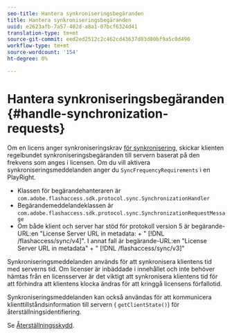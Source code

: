 ```yaml
---
seo-title: Hantera synkroniseringsbegäranden
title: Hantera synkroniseringsbegäranden
uuid: e2623afb-7a57-402d-a8a1-07bcf6324d41
translation-type: tm+mt
source-git-commit: eed2ed2512c2c462cd43637d83d80bf9a5c0d490
workflow-type: tm+mt
source-wordcount: '154'
ht-degree: 0%

---
```



# Hantera synkroniseringsbegäranden {#handle-synchronization-requests}

Om en licens anger synkroniseringskrav [för synkronisering,](../../protecting-content/introduction/usage-rules/authentication/synchronization.md) skickar klienten regelbundet synkroniseringsbegäranden till servern baserat på den frekvens som anges i licensen. Om du vill aktivera synkroniseringsmeddelanden anger du `SyncFrequencyRequirements` i en PlayRight.

* Klassen för begärandehanteraren är `com.adobe.flashaccess.sdk.protocol.sync.SynchronizationHandler`
* Begärandemeddelandeklassen är `com.adobe.flashaccess.sdk.protocol.sync.SynchronizationRequestMessage`
* Om både klient och server har stöd för protokoll version 5 är begärande-URL:en &quot;License Server URL in metadata: + &quot; [!DNL /flashaccess/sync/v4]&quot;. I annat fall är begärande-URL:en &quot;License Server URL in metadata&quot; + &quot; [!DNL /flashaccess/sync/v3]&quot;

Synkroniseringsmeddelanden används för att synkronisera klientens tid med serverns tid. Om licenser är inbäddade i innehållet och inte behöver hämtas från en licensserver är det viktigt att synkronisera klientens tid för att förhindra att klientens klocka ändras för att kringgå licensens förfallotid.

Synkroniseringsmeddelanden kan också användas för att kommunicera klienttillståndsinformation till servern ( `getClientState()`) för återställningsidentifiering.

Se [Återställningsskydd](../../protecting-content/implementing-the-license-server/processing-drm-requests.md#rollback-detection).
